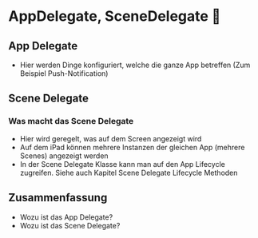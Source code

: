 # AppDelegate, SceneDelegate 🔄


## App Delegate
- Hier werden Dinge konfiguriert, welche die ganze App betreffen (Zum Beispiel Push-Notification)

## Scene Delegate

### Was macht das Scene Delegate
- Hier wird geregelt, was auf dem Screen angezeigt wird
- Auf dem iPad können mehrere Instanzen der gleichen App (mehrere Scenes) angezeigt werden
- In der Scene Delegate Klasse kann man auf den App Lifecycle zugreifen. Siehe auch Kapitel Scene Delegate Lifecycle Methoden

## Zusammenfassung
- Wozu ist das App Delegate?
- Wozu ist das Scene Delegate?

